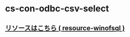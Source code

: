 # cs-con-odbc-csv-select

## [リソースはこちら ( resource-winofsql )](https://github.com/winofsql/resource-winofsql)

